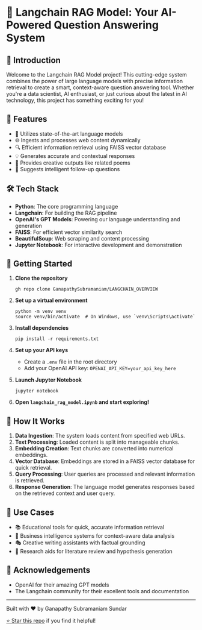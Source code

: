 # 🚀 Langchain RAG Model: Your AI-Powered Question Answering System


## 🌟 Introduction

Welcome to the Langchain RAG Model project! This cutting-edge system combines the power of large language models with precise information retrieval to create a smart, context-aware question answering tool. Whether you're a data scientist, AI enthusiast, or just curious about the latest in AI technology, this project has something exciting for you!

## 🎯 Features

- 🧠 Utilizes state-of-the-art language models
- 🌐 Ingests and processes web content dynamically
- 🔍 Efficient information retrieval using FAISS vector database
- 💡 Generates accurate and contextual responses
- 🎨 Provides creative outputs like related poems
- 🔄 Suggests intelligent follow-up questions

## 🛠️ Tech Stack

- **Python**: The core programming language
- **Langchain**: For building the RAG pipeline
- **OpenAI's GPT Models**: Powering our language understanding and generation
- **FAISS**: For efficient vector similarity search
- **BeautifulSoup**: Web scraping and content processing
- **Jupyter Notebook**: For interactive development and demonstration

## 🚀 Getting Started

1. **Clone the repository**
   ```
   gh repo clone GanapathySubramaniam/LANGCHAIN_OVERVIEW
   ```

2. **Set up a virtual environment**
   ```
   python -m venv venv
   source venv/bin/activate  # On Windows, use `venv\Scripts\activate`
   ```

3. **Install dependencies**
   ```
   pip install -r requirements.txt
   ```

4. **Set up your API keys**
   - Create a `.env` file in the root directory
   - Add your OpenAI API key: `OPENAI_API_KEY=your_api_key_here`

5. **Launch Jupyter Notebook**
   ```
   jupyter notebook
   ```

6. **Open `langchain_rag_model.ipynb` and start exploring!**

## 📘 How It Works

1. **Data Ingestion**: The system loads content from specified web URLs.
2. **Text Processing**: Loaded content is split into manageable chunks.
3. **Embedding Creation**: Text chunks are converted into numerical embeddings.
4. **Vector Database**: Embeddings are stored in a FAISS vector database for quick retrieval.
5. **Query Processing**: User queries are processed and relevant information is retrieved.
6. **Response Generation**: The language model generates responses based on the retrieved context and user query.

## 🌈 Use Cases

- 📚 Educational tools for quick, accurate information retrieval
- 💼 Business intelligence systems for context-aware data analysis
- 🎭 Creative writing assistants with factual grounding
- 🔬 Research aids for literature review and hypothesis generation


## 🙏 Acknowledgements

- OpenAI for their amazing GPT models
- The Langchain community for their excellent tools and documentation

---

Built with ❤️ by Ganapathy Subramaniam Sundar

[⭐ Star this repo](https://github.com/GanapathySubramaniam/LANGCHAIN_OVERVIEW) if you find it helpful!
